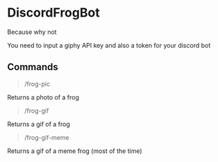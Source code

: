 # DiscordFrogBot
 Because why not
 
 You need to input a giphy API key and also a token for your discord bot

## Commands

> /frog-pic
> 
Returns a photo of a frog

> /frog-gif
> 
Returns a gif of a frog

> /frog-gif-meme
> 
Returns a gif of a meme frog (most of the time)
